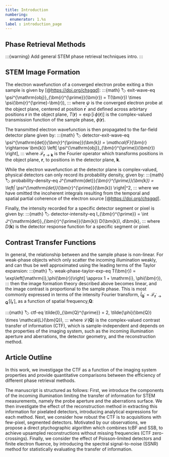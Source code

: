 ```yaml
---
title: Introduction
numbering:
  enumerator: 1.%s
label : introduction_page
---
```


## Phase Retrieval Methods

:::{warning}
Add general STEM phase retrieval techniques intro.
:::

## STEM Image Formation 

The electron wavefunction of a converged electron probe exiting a thin sample is given by [@https://doi.org/chsgqd]:
:::{math}
:label: exit-wave-eq
\psi^{\mathrm{obj}}_{\bm{r}^{\prime}}(\bm{r}) = T(\bm{r}) \times \psi(\bm{r}^{\prime}-\bm{r}),
:::
where $\psi$ is the converged electron probe at the object plane, centered at position $\bm{r}^{\prime}$ and defined across arbirtary positions $\bm{r}$ in the object plane, $T(\bm{r}) = \exp\left[\mathrm{i}\,\phi(\bm{r}) \right]$ is the complex-valued transmission function of the sample phase, $\phi(\bm{r} )$.

The transmitted electron wavefunction is then propagated to the far-field detector plane given by:
:::{math}
:label: detector-exit-wave-eq
\psi^{\mathrm{det}}_{\bm{r}^{\prime}}(\bm{k}) = \mathcal{F}_{\bm{r} \rightarrow \bm{k}} \left[ \psi^{\mathrm{obj}}_{\bm{r}^{\prime}}(\bm{r}) \right],
:::
where $\mathcal{F}_{\bm{r} \rightarrow \bm{k}}$ is the Fourier operator which transforms positions in the object plane, $\bm{r}$, to positions in the detector plane, $\bm{k}$.

While the electron wavefunction at the detector plane is complex-valued, physical detectors can only record its probability density, given by:
:::{math}
:label: probability-density-eq
J^{\mathrm{det}}_{\bm{r}^{\prime}}(\bm{k}) = \left| \psi^{\mathrm{det}}_{\bm{r}^{\prime}}(\bm{k}) \right|^2,
:::
where we have omitted the incoherent integrals resulting from the temporal and spatial partial coherence of the electron source [@https://doi.org/chsgqd].

Finally, the intensity recorded for a specific detector segment or pixel is given by:
:::{math}
:label: detector-intensity-eq
I_{\bm{r}^{\prime}} = \int J^{\mathrm{det}}_{\bm{r}^{\prime}}(\bm{k}) D(\bm{k})\, d\bm{k},
:::
where $D(\bm{k})$ is the detector response function for a specific segment or pixel.

## Contrast Transfer Functions

In general, the relationship between [](#probability-density-eq) and the sample phase is non-linear.
For weak-phase objects which only scatter the incoming illumination weakly, and can thus be well approximated using the leading terms of the Taylor expansion:
:::{math}
:label: weak-phase-taylor-exp-eq
T(\bm{r}) = \exp\left[\mathrm{i}\,\phi(\bm{r})\right] \approx 1 + \mathrm{i}\, \phi(\bm{r}),
:::
then the image formation theory described above becomes linear, and the image contrast is proportional to the sample phase. 
This is most commonly expressed in terms of the intensity Fourier transform, $\tilde{I}_{\bm{Q}^{\prime}} = \mathcal{F}_{\bm{r}^{\prime} \rightarrow \bm{Q}^{\prime}}\left[ I_{\bm{r}^{\prime}} \right]$, as a function of spatial frequency,$\bm{Q}$:

:::{math}
:label: ctf-eq
\tilde{I}_{\bm{Q}^{\prime}} = 2\, \tilde{\phi}(\bm{Q}) \times \mathcal{L}(\bm{Q}),
:::
where $\mathcal{L}(\bm{Q})$ is the complex-valued contrast transfer of information (CTF), which is sample-independent and depends on the properties of the imaging system, such as the incoming illumination aperture and aberrations, the detector geometry, and the reconstruction method.

## Article Outline

In this work, we investigage the CTF as a function of the imaging system properties and provide quantitative comparisons between the efficiency of different phase retrieval methods.

The manuscript is structured as follows: 
First, we introduce the components of the incoming illumination limiting the transfer of information for STEM measurements, namely the probe aperture and the aberrations surface.
We then investigate the effect of the reconstruction method in extracting this information for pixelated detectors, introducing analytical expressions for each method.
Next, we consider how robust the CTF is to acquisitions with few-pixel, segmented detectors. 
Motivated by our observations, we propose a direct ptychographic algorithm which combines tcBF and SSB, to achieve upsampled reconstructions without missing frequencies (CTF zero-crossings).
Finally, we consider the effect of Poisson-limited detectors and finite electron fluence, by introducing the spectral signal-to-noise (SSNR) method for statistically evaluating the transfer of information.
